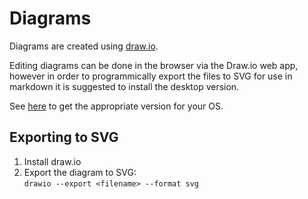 # Diagrams

Diagrams are created using [draw.io](https://app.diagrams.net/).

Editing diagrams can be done in the browser via the Draw.io web app, however
in order to programmically export the files to SVG for use in markdown
it is suggested to install the desktop version.

See [here](https://github.com/jgraph/drawio-desktop/releases) to get the 
appropriate version for your OS.

## Exporting to SVG

1. Install draw.io
2. Export the diagram to SVG:  
   `drawio --export <filename> --format svg`

